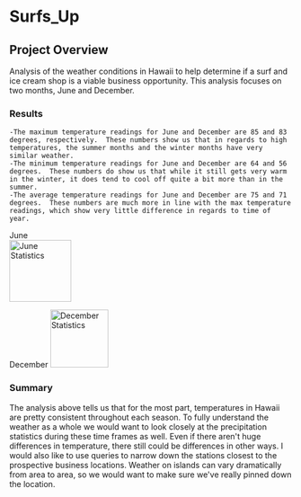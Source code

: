 # Surfs_Up

## Project Overview
Analysis of the weather conditions in Hawaii to help determine if a surf and ice cream shop is a viable business opportunity. This analysis focuses on two months, June and December. 

### Results
    -The maximum temperature readings for June and December are 85 and 83 degrees, respectively.  These numbers show us that in regards to high temperatures, the summer months and the winter months have very similar weather. 
    -The minimum temperature readings for June and December are 64 and 56 degrees.  These numbers do show us that while it still gets very warm in the winter, it does tend to cool off quite a bit more than in the summer. 
    -The average temperature readings for June and December are 75 and 71 degrees.  These numbers are much more in line with the max temperature readings, which show very little difference in regards to time of year.
    
June     
<img width="110" alt="June Statistics" src="https://user-images.githubusercontent.com/90050622/142786432-268fa55e-dfc5-4c25-ae01-01157c217fde.PNG">

December
<img width="103" alt="December Statistics" src="https://user-images.githubusercontent.com/90050622/142786435-f493fcd9-ccb6-4cf5-af00-bf7a486ccda5.PNG">


### Summary 
The analysis above tells us that for the most part, temperatures in Hawaii are pretty consistent throughout each season. To fully understand the weather as a whole we would want to look closely at the precipitation statistics during these time frames as well. Even if there aren't huge differences in temperature, there still could be differences in other ways.  I would also like to use queries to narrow down the stations closest to the prospective business locations.  Weather on islands can vary dramatically from area to area, so we would want to make sure we've really pinned down the location.
